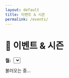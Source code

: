 ```yaml
---
layout: default
title: 이벤트 & 시즌
permalink: /events/
---
```


# 🎉 이벤트 & 시즌

<div id="events-controls" class="card" style="display:flex;gap:8px;align-items:center;flex-wrap:wrap;margin:12px 0;">
  <strong>월:</strong>
  <select id="events-month"></select>
</div>

<div id="events-list" class="card">불러오는 중…</div>

<script defer src="/assets/js/events.js"></script>
